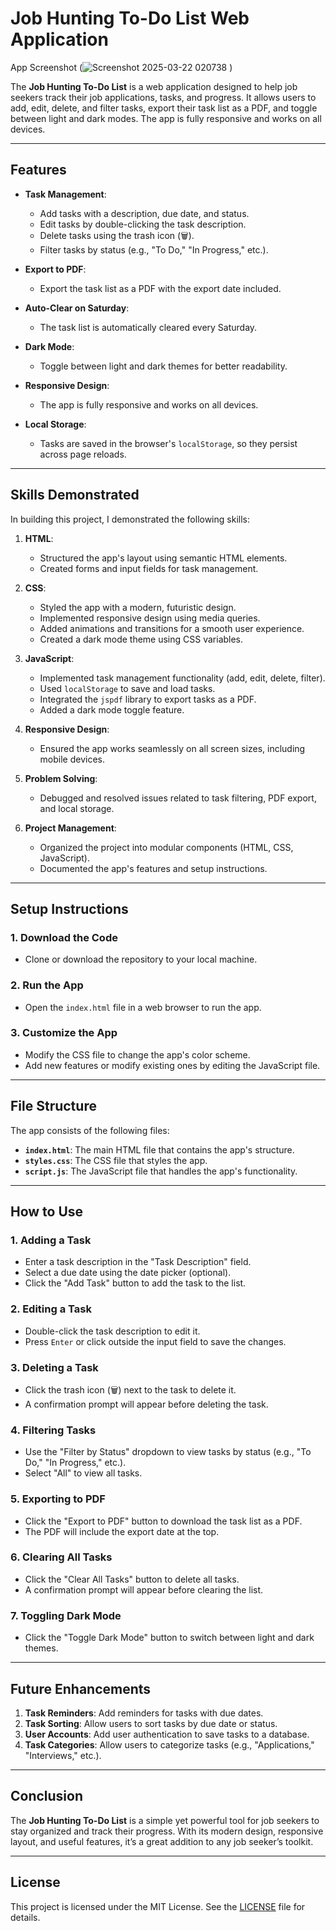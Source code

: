 # Job Hunting To-Do List Web Application

App Screenshot (![Screenshot 2025-03-22 020738](https://github.com/user-attachments/assets/b61d68f6-155b-41b5-ab49-f166a423e8e4)
)

The **Job Hunting To-Do List** is a web application designed to help job seekers track their job applications, tasks, and progress. It allows users to add, edit, delete, and filter tasks, export their task list as a PDF, and toggle between light and dark modes. The app is fully responsive and works on all devices.

---

## Features

- **Task Management**:
  - Add tasks with a description, due date, and status.
  - Edit tasks by double-clicking the task description.
  - Delete tasks using the trash icon (🗑️).
  - Filter tasks by status (e.g., "To Do," "In Progress," etc.).

- **Export to PDF**:
  - Export the task list as a PDF with the export date included.

- **Auto-Clear on Saturday**:
  - The task list is automatically cleared every Saturday.

- **Dark Mode**:
  - Toggle between light and dark themes for better readability.

- **Responsive Design**:
  - The app is fully responsive and works on all devices.

- **Local Storage**:
  - Tasks are saved in the browser's `localStorage`, so they persist across page reloads.

---

## Skills Demonstrated

In building this project, I demonstrated the following skills:

1. **HTML**:
   - Structured the app's layout using semantic HTML elements.
   - Created forms and input fields for task management.

2. **CSS**:
   - Styled the app with a modern, futuristic design.
   - Implemented responsive design using media queries.
   - Added animations and transitions for a smooth user experience.
   - Created a dark mode theme using CSS variables.

3. **JavaScript**:
   - Implemented task management functionality (add, edit, delete, filter).
   - Used `localStorage` to save and load tasks.
   - Integrated the `jspdf` library to export tasks as a PDF.
   - Added a dark mode toggle feature.

4. **Responsive Design**:
   - Ensured the app works seamlessly on all screen sizes, including mobile devices.

5. **Problem Solving**:
   - Debugged and resolved issues related to task filtering, PDF export, and local storage.

6. **Project Management**:
   - Organized the project into modular components (HTML, CSS, JavaScript).
   - Documented the app's features and setup instructions.

---

## Setup Instructions

### 1. **Download the Code**
   - Clone or download the repository to your local machine.

### 2. **Run the App**
   - Open the `index.html` file in a web browser to run the app.

### 3. **Customize the App**
   - Modify the CSS file to change the app's color scheme.
   - Add new features or modify existing ones by editing the JavaScript file.

---

## File Structure

The app consists of the following files:

- **`index.html`**: The main HTML file that contains the app's structure.
- **`styles.css`**: The CSS file that styles the app.
- **`script.js`**: The JavaScript file that handles the app's functionality.

---

## How to Use

### 1. **Adding a Task**
   - Enter a task description in the "Task Description" field.
   - Select a due date using the date picker (optional).
   - Click the "Add Task" button to add the task to the list.

### 2. **Editing a Task**
   - Double-click the task description to edit it.
   - Press `Enter` or click outside the input field to save the changes.

### 3. **Deleting a Task**
   - Click the trash icon (🗑️) next to the task to delete it.
   - A confirmation prompt will appear before deleting the task.

### 4. **Filtering Tasks**
   - Use the "Filter by Status" dropdown to view tasks by status (e.g., "To Do," "In Progress," etc.).
   - Select "All" to view all tasks.

### 5. **Exporting to PDF**
   - Click the "Export to PDF" button to download the task list as a PDF.
   - The PDF will include the export date at the top.

### 6. **Clearing All Tasks**
   - Click the "Clear All Tasks" button to delete all tasks.
   - A confirmation prompt will appear before clearing the list.

### 7. **Toggling Dark Mode**
   - Click the "Toggle Dark Mode" button to switch between light and dark themes.

---

## Future Enhancements

1. **Task Reminders**: Add reminders for tasks with due dates.
2. **Task Sorting**: Allow users to sort tasks by due date or status.
3. **User Accounts**: Add user authentication to save tasks to a database.
4. **Task Categories**: Allow users to categorize tasks (e.g., "Applications," "Interviews," etc.).

---

## Conclusion

The **Job Hunting To-Do List** is a simple yet powerful tool for job seekers to stay organized and track their progress. With its modern design, responsive layout, and useful features, it’s a great addition to any job seeker’s toolkit.

---

## License

This project is licensed under the MIT License. See the [LICENSE](LICENSE) file for details.

